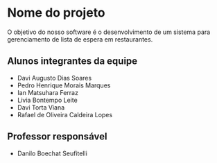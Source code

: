 # Nome do projeto
O objetivo do nosso software é o desenvolvimento de um sistema para gerenciamento de lista de espera em restaurantes.

## Alunos integrantes da equipe

* Davi Augusto Dias Soares
* Pedro Henrique Morais Marques
* Ian Matsuhara Ferraz
* Livia Bontempo Leite
* Davi Torta Viana
* Rafael de Oliveira Caldeira Lopes

## Professor responsável 

* Danilo Boechat Seufitelli

